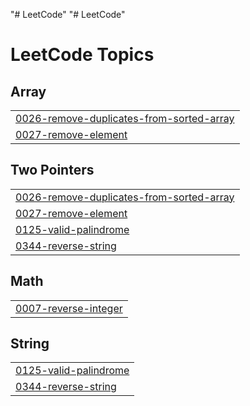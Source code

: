"# LeetCode" 
"# LeetCode" 

<!---LeetCode Topics Start-->
# LeetCode Topics
## Array
|  |
| ------- |
| [0026-remove-duplicates-from-sorted-array](https://github.com/BharathHM1818/LeetCode/tree/master/0026-remove-duplicates-from-sorted-array) |
| [0027-remove-element](https://github.com/BharathHM1818/LeetCode/tree/master/0027-remove-element) |
## Two Pointers
|  |
| ------- |
| [0026-remove-duplicates-from-sorted-array](https://github.com/BharathHM1818/LeetCode/tree/master/0026-remove-duplicates-from-sorted-array) |
| [0027-remove-element](https://github.com/BharathHM1818/LeetCode/tree/master/0027-remove-element) |
| [0125-valid-palindrome](https://github.com/BharathHM1818/LeetCode/tree/master/0125-valid-palindrome) |
| [0344-reverse-string](https://github.com/BharathHM1818/LeetCode/tree/master/0344-reverse-string) |
## Math
|  |
| ------- |
| [0007-reverse-integer](https://github.com/BharathHM1818/LeetCode/tree/master/0007-reverse-integer) |
## String
|  |
| ------- |
| [0125-valid-palindrome](https://github.com/BharathHM1818/LeetCode/tree/master/0125-valid-palindrome) |
| [0344-reverse-string](https://github.com/BharathHM1818/LeetCode/tree/master/0344-reverse-string) |
<!---LeetCode Topics End-->
